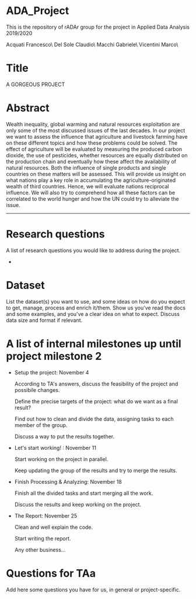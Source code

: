 # ADA_Project
This is the repository of rADAr group for the project in Applied Data Analysis 2019/2020

Acquati Francesco\\
Del Sole Claudio\\
Macchi Gabriele\\
Vicentini Marco\\

# Title
A GORGEOUS PROJECT

# Abstract
Wealth inequality, global warming and natural resources exploitation are only some of the most discussed issues of the last decades. In our project we want to assess the influence that agriculture and livestock farming have on these different topics and how these problems could be solved.
The effect of agriculture will be evaluated by measuring the produced carbon dioxide, the use of pesticides, whether resources are equally distributed on the production chain and eventually how these affect the availability of natural resources. Both the influence of single products and single countries on these matters will be assessed. This will provide us insight on what nations play a key role in accumulating the agriculture-originated wealth of third countries. Hence, we will evaluate nations reciprocal influence. We will also try to comprehend how all these factors can be correlated to the world hunger and how the UN could try to alleviate the issue.


---

# Research questions
A list of research questions you would like to address during the project.


- 

# Dataset
List the dataset(s) you want to use, and some ideas on how do you expect to get, manage, process and enrich it/them. Show us you've read the docs and some examples, and you've a clear idea on what to expect. Discuss data size and format if relevant.

# A list of internal milestones up until project milestone 2
- Setup the project: November 4

    According to TA's answers, discuss the feasibility of the project and possibile changes.
    
    Define the precise targets of the project: what do we want as a final result?

    Find out how to clean and divide the data, assigning tasks to each member of the group.

    Discuss a way to put the results together.

- Let's start working! : November 11

    Start working on the project in parallel.

    Keep updating the group of the results and try to merge the results.

- Finish Processing & Analyzing: November 18

    Finish all the divided tasks and start merging all the work.
    
    Discuss the results and keep working on the project.


- The Report: November 25

    Clean and well explain the code.
    
    Start writing the report.
    
    Any other business...
    
# Questions for TAa
Add here some questions you have for us, in general or project-specific.
